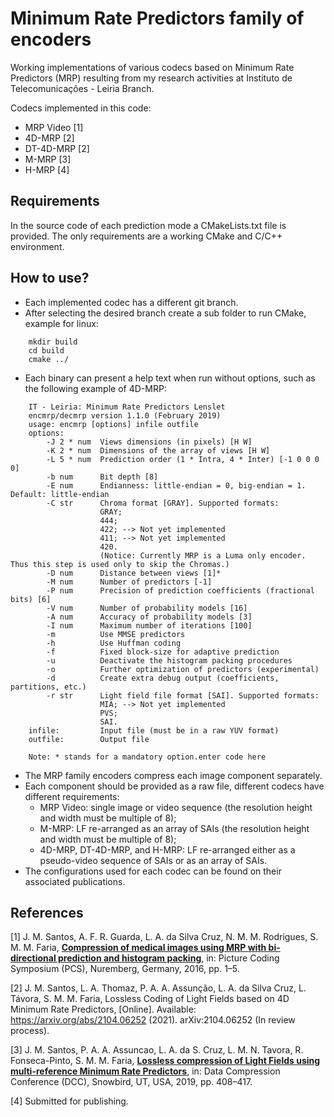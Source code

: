 # Minimum Rate Predictors family of encoders

Working implementations of various codecs based on Minimum Rate Predictors (MRP) resulting from my research activities at Instituto de Telecomunicações - Leiria Branch.

Codecs implemented in this code:
- MRP Video [1]
- 4D-MRP [2]
- DT-4D-MRP [2]
- M-MRP [3]
- H-MRP [4]

## Requirements

In the source code of each prediction mode a CMakeLists.txt file is provided. The only requirements are a working CMake and C/C++ environment.

## How to use?

- Each implemented codec has a different git branch.
- After selecting the desired branch create a sub folder to run CMake, example for linux:

~~~
    mkdir build
    cd build
    cmake ../
~~~

- Each binary can present a help text when run without options, such as the following example of 4D-MRP:

~~~
    IT - Leiria: Minimum Rate Predictors Lenslet
    encmrp/decmrp version 1.1.0 (February 2019)
    usage: encmrp [options] infile outfile
    options:
        -J 2 * num  Views dimensions (in pixels) [H W]
        -K 2 * num  Dimensions of the array of views [H W]
        -L 5 * num  Prediction order (1 * Intra, 4 * Inter) [-1 0 0 0 0]
        -b num      Bit depth [8]
        -E num      Endianness: little-endian = 0, big-endian = 1. Default: little-endian
        -C str      Chroma format [GRAY]. Supported formats:
                    GRAY;
                    444;
                    422; --> Not yet implemented
                    411; --> Not yet implemented
                    420.
                    (Notice: Currently MRP is a Luma only encoder. Thus this step is used only to skip the Chromas.)
        -D num      Distance between views [1]*
        -M num      Number of predictors [-1]
        -P num      Precision of prediction coefficients (fractional bits) [6]
        -V num      Number of probability models [16]
        -A num      Accuracy of probability models [3]
        -I num      Maximum number of iterations [100]
        -m          Use MMSE predictors
        -h          Use Huffman coding
        -f          Fixed block-size for adaptive prediction
        -u          Deactivate the histogram packing procedures
        -o          Further optimization of predictors (experimental)
        -d          Create extra debug output (coefficients, partitions, etc.)
        -r str      Light field file format [SAI]. Supported formats:
                    MIA; --> Not yet implemented
                    PVS;
                    SAI.
    infile:         Input file (must be in a raw YUV format)
    outfile:        Output file

    Note: * stands for a mandatory option.enter code here
~~~

- The MRP family encoders compress each image component separately.
- Each component should be provided as a raw file, different codecs have different requirements:
    - MRP Video: single image or video sequence (the resolution height and width must be multiple of 8);
    - M-MRP: LF re-arranged as an array of SAIs (the resolution height and width must be multiple of 8);
    - 4D-MRP, DT-4D-MRP, and H-MRP: LF re-arranged either as a pseudo-video sequence of SAIs or as an array of SAIs.
- The configurations used for each codec can be found on their associated publications.

## References

[1] J. M. Santos, A. F. R. Guarda, L. A. da Silva Cruz, N. M. M. Rodrigues, S. M. M. Faria, **[Compression of medical images using MRP with bi-directional prediction and histogram packing](https://ieeexplore.ieee.org/document/7906386)**, in: Picture Coding Symposium (PCS), Nuremberg, Germany, 2016, pp. 1–5.

[2] J. M. Santos, L. A. Thomaz, P. A. A. Assunção, L. A. da Silva Cruz, L. Távora, S. M. M. Faria, Lossless Coding of Light Fields based on 4D Minimum Rate Predictors, [Online]. Available: https://arxiv.org/abs/2104.06252 (2021). arXiv:2104.06252 (In review process).

[3] J. M. Santos, P. A. A. Assuncao, L. A. da S. Cruz, L. M. N. Tavora, R. Fonseca-Pinto, S. M. M. Faria,  **[Lossless compression of Light Fields using multi-reference Minimum Rate Predictors](https://ieeexplore.ieee.org/document/8712634)**, in: Data Compression Conference (DCC), Snowbird, UT, USA, 2019, pp. 408–417.

[4] Submitted for publishing.
